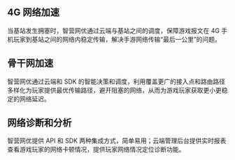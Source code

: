 ## 4G 网络加速
当基站发生拥塞时，智营网优通过云端与基站之间的调度，保障游戏报文在 4G 手机玩家到基站之间的网络内稳定传输，解决手游网络传输“最后一公里”的问题。

## 骨干网加速
智营网优通过云端和 SDK 的智能决策和调度，利用覆盖更广的接入点和路由路径多样化为玩家提供最优传输路径，避开阻塞的网络，从而为游戏玩家获取更小更稳定的网络延迟。

## 网络诊断和分析
智营网优提供 API 和 SDK 两种集成方式，简单易用；云端管理后台提供实时报表查看游戏玩家的网络卡顿情况，提供玩家网络情况定位诊断功能。